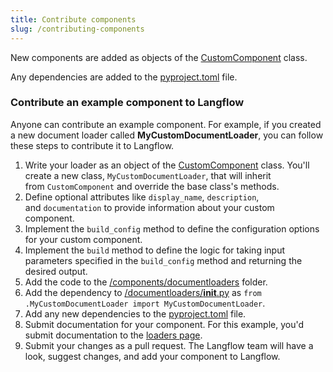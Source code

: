 ```yaml
---
title: Contribute components
slug: /contributing-components
---
```



New components are added as objects of the [CustomComponent](https://github.com/langflow-ai/langflow/blob/dev/src/backend/base/langflow/custom/custom_component/custom_component.py) class.

Any dependencies are added to the [pyproject.toml](https://github.com/langflow-ai/langflow/blob/main/pyproject.toml#L148) file.

### Contribute an example component to Langflow

Anyone can contribute an example component. For example, if you created a new document loader called **MyCustomDocumentLoader**, you can follow these steps to contribute it to Langflow.

1. Write your loader as an object of the [CustomComponent](https://github.com/langflow-ai/langflow/blob/dev/src/backend/base/langflow/custom/custom_component/custom_component.py) class. You'll create a new class, `MyCustomDocumentLoader`, that will inherit from `CustomComponent` and override the base class's methods.
2. Define optional attributes like `display_name`, `description`, and `documentation` to provide information about your custom component.
3. Implement the `build_config` method to define the configuration options for your custom component.
4. Implement the `build` method to define the logic for taking input parameters specified in the `build_config` method and returning the desired output.
5. Add the code to the [/components/documentloaders](https://github.com/langflow-ai/langflow/tree/dev/src/backend/base/langflow/components) folder.
6. Add the dependency to [/documentloaders/__init__.py](https://github.com/langflow-ai/langflow/blob/dev/src/backend/base/langflow/components/documentloaders/__init__.py) as `from .MyCustomDocumentLoader import MyCustomDocumentLoader`.
7. Add any new dependencies to the [pyproject.toml](https://github.com/langflow-ai/langflow/blob/main/pyproject.toml#L148) file.
8. Submit documentation for your component. For this example, you'd submit documentation to the [loaders page](https://github.com/langflow-ai/langflow/blob/main/docs/docs/Components/components-loaders.md).
9. Submit your changes as a pull request. The Langflow team will have a look, suggest changes, and add your component to Langflow.